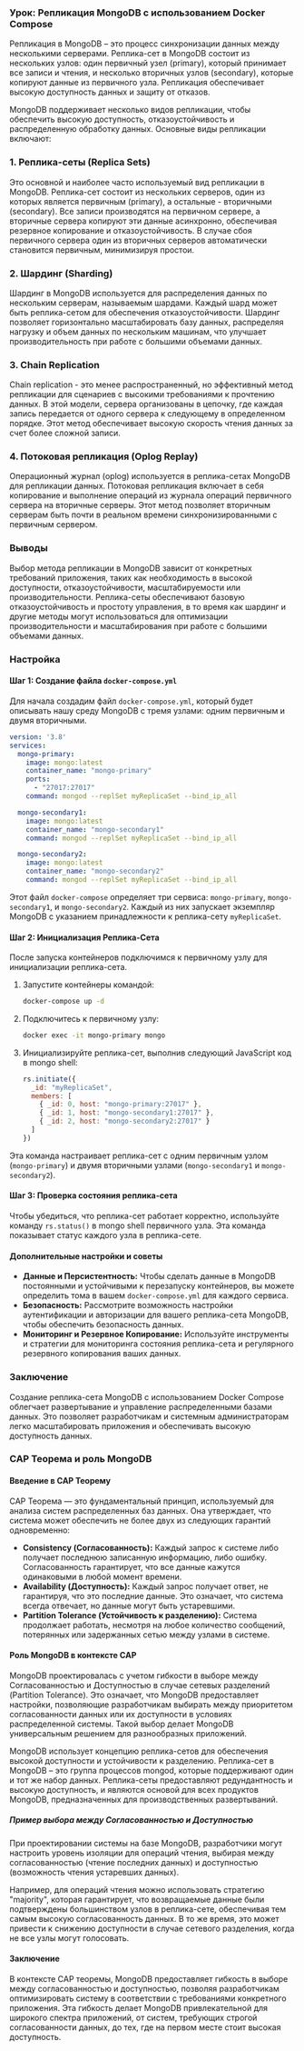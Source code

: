 ### Урок: Репликация MongoDB с использованием Docker Compose

Репликация в MongoDB – это процесс синхронизации данных между несколькими серверами. Реплика-сет в MongoDB состоит из нескольких узлов: один первичный узел (primary), который принимает все записи и чтения, и несколько вторичных узлов (secondary), которые копируют данные из первичного узла. Репликация обеспечивает высокую доступность данных и защиту от отказов.

MongoDB поддерживает несколько видов репликации, чтобы обеспечить высокую доступность, отказоустойчивость и распределенную обработку данных. Основные виды репликации включают:

### 1. Реплика-сеты (Replica Sets)

Это основной и наиболее часто используемый вид репликации в MongoDB. Реплика-сет состоит из нескольких серверов, один из которых является первичным (primary), а остальные - вторичными (secondary). Все записи производятся на первичном сервере, а вторичные сервера копируют эти данные асинхронно, обеспечивая резервное копирование и отказоустойчивость. В случае сбоя первичного сервера один из вторичных серверов автоматически становится первичным, минимизируя простои.

### 2. Шардинг (Sharding)

Шардинг в MongoDB используется для распределения данных по нескольким серверам, называемым шардами. Каждый шард может быть реплика-сетом для обеспечения отказоустойчивости. Шардинг позволяет горизонтально масштабировать базу данных, распределяя нагрузку и объем данных по нескольким машинам, что улучшает производительность при работе с большими объемами данных.

### 3. Chain Replication

Chain replication - это менее распространенный, но эффективный метод репликации для сценариев с высокими требованиями к прочтению данных. В этой модели, сервера организованы в цепочку, где каждая запись передается от одного сервера к следующему в определенном порядке. Этот метод обеспечивает высокую скорость чтения данных за счет более сложной записи.

### 4. Потоковая репликация (Oplog Replay)

Операционный журнал (oplog) используется в реплика-сетах MongoDB для репликации данных. Потоковая репликация включает в себя копирование и выполнение операций из журнала операций первичного сервера на вторичные серверы. Этот метод позволяет вторичным серверам быть почти в реальном времени синхронизированными с первичным сервером.

### Выводы

Выбор метода репликации в MongoDB зависит от конкретных требований приложения, таких как необходимость в высокой доступности, отказоустойчивости, масштабируемости или производительности. Реплика-сеты обеспечивают базовую отказоустойчивость и простоту управления, в то время как шардинг и другие методы могут использоваться для оптимизации производительности и масштабирования при работе с большими объемами данных.

### Настройка

#### Шаг 1: Создание файла `docker-compose.yml`

Для начала создадим файл `docker-compose.yml`, который будет описывать нашу среду MongoDB с тремя узлами: одним первичным и двумя вторичными.

```yaml
version: '3.8'
services:
  mongo-primary:
    image: mongo:latest
    container_name: "mongo-primary"
    ports:
      - "27017:27017"
    command: mongod --replSet myReplicaSet --bind_ip_all

  mongo-secondary1:
    image: mongo:latest
    container_name: "mongo-secondary1"
    command: mongod --replSet myReplicaSet --bind_ip_all

  mongo-secondary2:
    image: mongo:latest
    container_name: "mongo-secondary2"
    command: mongod --replSet myReplicaSet --bind_ip_all
```

Этот файл `docker-compose` определяет три сервиса: `mongo-primary`, `mongo-secondary1`, и `mongo-secondary2`. Каждый из них запускает экземпляр MongoDB с указанием принадлежности к реплика-сету `myReplicaSet`.

#### Шаг 2: Инициализация Реплика-Сета

После запуска контейнеров подключимся к первичному узлу для инициализации реплика-сета.

1. Запустите контейнеры командой:
   ```bash
   docker-compose up -d
   ```
2. Подключитесь к первичному узлу:
   ```bash
   docker exec -it mongo-primary mongo
   ```
3. Инициализируйте реплика-сет, выполнив следующий JavaScript код в mongo shell:
   ```javascript
   rs.initiate({
     _id: "myReplicaSet",
     members: [
       { _id: 0, host: "mongo-primary:27017" },
       { _id: 1, host: "mongo-secondary1:27017" },
       { _id: 2, host: "mongo-secondary2:27017" }
     ]
   })
   ```

Эта команда настраивает реплика-сет с одним первичным узлом (`mongo-primary`) и двумя вторичными узлами (`mongo-secondary1` и `mongo-secondary2`).

#### Шаг 3: Проверка состояния реплика-сета

Чтобы убедиться, что реплика-сет работает корректно, используйте команду `rs.status()` в mongo shell первичного узла. Эта команда показывает статус каждого узла в реплика-сете.

#### Дополнительные настройки и советы

- **Данные и Персистентность:** Чтобы сделать данные в MongoDB постоянными и устойчивыми к перезапуску контейнеров, вы можете определить тома в вашем `docker-compose.yml` для каждого сервиса.
- **Безопасность:** Рассмотрите возможность настройки аутентификации и авторизации для вашего реплика-сета MongoDB, чтобы обеспечить безопасность данных.
- **Мониторинг и Резервное Копирование:** Используйте инструменты и стратегии для мониторинга состояния реплика-сета и регулярного резервного копирования ваших данных.

### Заключение

Создание реплика-сета MongoDB с использованием Docker Compose облегчает развертывание и управление распределенными базами данных. Это позволяет разработчикам и системным администраторам легко масштабировать приложения и обеспечивать высокую доступность данных.


### CAP Теорема и роль MongoDB

#### Введение в CAP Теорему

CAP Теорема — это фундаментальный принцип, используемый для анализа систем распределенных баз данных. Она утверждает, что система может обеспечить не более двух из следующих гарантий одновременно:

- **Consistency (Согласованность):** Каждый запрос к системе либо получает последнюю записанную информацию, либо ошибку. Согласованность гарантирует, что все данные кажутся одинаковыми в любой момент времени.
- **Availability (Доступность):** Каждый запрос получает ответ, не гарантируя, что это последние данные. Это означает, что система всегда отвечает, но данные могут быть устаревшими.
- **Partition Tolerance (Устойчивость к разделению):** Система продолжает работать, несмотря на любое количество сообщений, потерянных или задержанных сетью между узлами в системе.

#### Роль MongoDB в контексте CAP

MongoDB проектировалась с учетом гибкости в выборе между Согласованностью и Доступностью в случае сетевых разделений (Partition Tolerance). Это означает, что MongoDB предоставляет настройки, позволяющие разработчикам выбирать между приоритетом согласованности данных или их доступности в условиях распределенной системы. Такой выбор делает MongoDB универсальным решением для разнообразных приложений.

MongoDB использует концепцию реплика-сетов для обеспечения высокой доступности и устойчивости к разделению. Реплика-сет в MongoDB – это группа процессов mongod, которые поддерживают один и тот же набор данных. Реплика-сеты предоставляют редундантность и высокую доступность, и являются основой для всех продуктов MongoDB, предназначенных для производственных развертываний.

##### Пример выбора между Согласованностью и Доступностью

При проектировании системы на базе MongoDB, разработчики могут настроить уровень изоляции для операций чтения, выбирая между согласованностью (чтение последних данных) и доступностью (возможность чтения устаревших данных).

Например, для операций чтения можно использовать стратегию "majority", которая гарантирует, что возвращаемые данные были подтверждены большинством узлов в реплика-сете, обеспечивая тем самым высокую согласованность данных. В то же время, это может привести к снижению доступности в случае сетевого разделения, когда не все узлы могут голосовать.

#### Заключение

В контексте CAP теоремы, MongoDB предоставляет гибкость в выборе между согласованностью и доступностью, позволяя разработчикам оптимизировать систему в соответствии с требованиями конкретного приложения. Эта гибкость делает MongoDB привлекательной для широкого спектра приложений, от систем, требующих строгой согласованности данных, до тех, где на первом месте стоит высокая доступность.